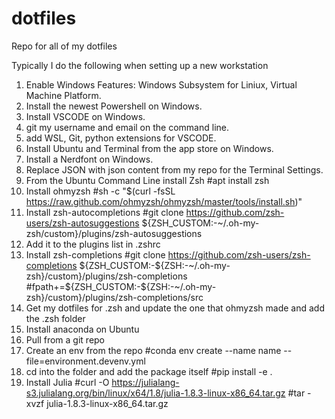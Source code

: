 # dotfiles
Repo for all of my dotfiles

Typically I do the following when setting up a new workstation

1. Enable Windows Features: Windows Subsystem for Liniux, Virtual Machine Platform.
2. Install the newest Powershell on Windows.
3. Install VSCODE on Windows.
4. git my username and email on the command line.
5. add WSL, Git, python extensions for VSCODE.
6. Install Ubuntu and Terminal from the app store on Windows.
7. Install a Nerdfont on Windows.
8. Replace JSON with json content from my repo for the Terminal Settings.
9. From the Ubuntu Command Line install Zsh
	#apt install zsh
10. Install ohmyzsh
	#sh -c "$(curl -fsSL https://raw.github.com/ohmyzsh/ohmyzsh/master/tools/install.sh)"
11. Install zsh-autocompletions
	#git clone https://github.com/zsh-users/zsh-autosuggestions ${ZSH_CUSTOM:-~/.oh-my-zsh/custom}/plugins/zsh-autosuggestions
12. Add it to the plugins list in .zshrc
13. Install zsh-completions
	#git clone https://github.com/zsh-users/zsh-completions ${ZSH_CUSTOM:-${ZSH:-~/.oh-my-zsh}/custom}/plugins/zsh-completions
	#fpath+=${ZSH_CUSTOM:-${ZSH:-~/.oh-my-zsh}/custom}/plugins/zsh-completions/src
14. Get my dotfiles for .zsh and update the one that ohmyzsh made and add the .zsh folder
15. Install anaconda on Ubuntu 
16. Pull from a git repo
17. Create an env from the repo
	#conda env create --name name --file=environment.devenv.yml
18. cd into the folder and add the package itself
	#pip install -e .
19. Install Julia
  	#curl -O https://julialang-s3.julialang.org/bin/linux/x64/1.8/julia-1.8.3-linux-x86_64.tar.gz
  	#tar -xvzf julia-1.8.3-linux-x86_64.tar.gz
